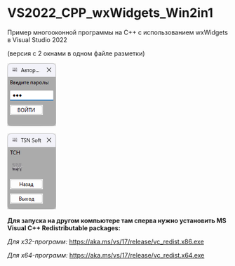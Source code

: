 # VS2022_CPP_wxWidgets_Win2in1
Пример многооконной программы на C++ с использованием wxWidgets в Visual Studio 2022

(версия с 2 окнами в одном файле разметки)

![srcreenshot](screenshot1.png)

![srcreenshot](screenshot2.png)


**Для запуска на другом компьютере там сперва нужно установить MS Visual C++ Redistributable packages:**

*Для x32-программ:* https://aka.ms/vs/17/release/vc_redist.x86.exe

*Для x64-программ:* https://aka.ms/vs/17/release/vc_redist.x64.exe

